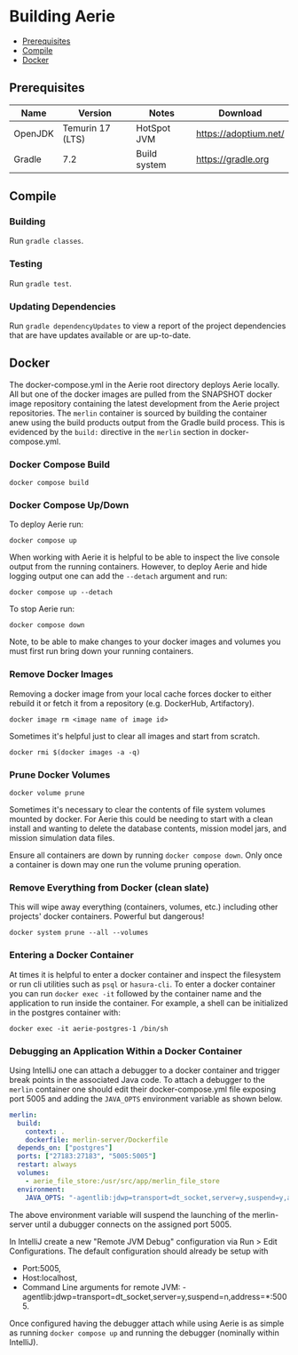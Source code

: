 # Building Aerie

- [Prerequisites](#prerequisites)
- [Compile](#compile)
- [Docker](#docker)

## Prerequisites

| Name    | Version          | Notes        | Download              |
| ------- | ---------------- | ------------ | --------------------- |
| OpenJDK | Temurin 17 (LTS) | HotSpot JVM  | https://adoptium.net/ |
| Gradle  | 7.2              | Build system | https://gradle.org    |

## Compile

### Building

Run `gradle classes`.

### Testing

Run `gradle test`.

### Updating Dependencies

Run `gradle dependencyUpdates` to view a report of the project dependencies that are have updates available or are
up-to-date.

## Docker

The docker-compose.yml in the Aerie root directory deploys Aerie locally. All but one of the docker images are pulled
from the SNAPSHOT docker image repository containing the latest development from the Aerie project repositories.
The `merlin` container is sourced by building the container anew using the build products output from the Gradle build
process. This is evidenced by the `build:` directive in the `merlin`
section in docker-compose.yml.

### Docker Compose Build

`docker compose build`

### Docker Compose Up/Down

To deploy Aerie run:

`docker compose up`

When working with Aerie it is helpful to be able to inspect the live console output from the running containers.
However, to deploy Aerie and hide logging output one can add the `--detach` argument and run:

`docker compose up --detach`

To stop Aerie run:

`docker compose down`

Note, to be able to make changes to your docker images and volumes you must first run bring down your running
containers.

### Remove Docker Images

Removing a docker image from your local cache forces docker to either rebuild it or fetch it from a repository (e.g.
DockerHub, Artifactory).

`docker image rm <image name of image id>`

Sometimes it's helpful just to clear all images and start from scratch.

`docker rmi $(docker images -a -q)`

### Prune Docker Volumes

`docker volume prune`

Sometimes it's necessary to clear the contents of file system volumes mounted by docker. For Aerie this could be needing
to start with a clean install and wanting to delete the database contents, mission model jars, and mission simulation
data files.

Ensure all containers are down by running `docker compose down`. Only once a container is down may one run the volume
pruning operation.

### Remove Everything from Docker (clean slate)

This will wipe away everything (containers, volumes, etc.) including other projects' docker containers. Powerful but
dangerous!

`docker system prune --all --volumes `

### Entering a Docker Container

At times it is helpful to enter a docker container and inspect the filesystem or run cli utilities such as
`psql` or `hasura-cli`. To enter a docker container you can run `docker exec -it` followed by the container name and the
application to run inside the container. For example, a shell can be initialized in the postgres container with:

`docker exec -it aerie-postgres-1 /bin/sh`

### Debugging an Application Within a Docker Container

Using IntelliJ one can attach a debugger to a docker container and trigger break points in the associated Java code. To
attach a debugger to the `merlin` container one should edit their docker-compose.yml file exposing port 5005 and adding
the `JAVA_OPTS` environment variable as shown below.

```yaml
merlin:
  build:
    context: .
    dockerfile: merlin-server/Dockerfile
  depends_on: ["postgres"]
  ports: ["27183:27183", "5005:5005"]
  restart: always
  volumes:
    - aerie_file_store:/usr/src/app/merlin_file_store
  environment:
    JAVA_OPTS: "-agentlib:jdwp=transport=dt_socket,server=y,suspend=y,address=*:5005"
```

The above environment variable will suspend the launching of the merlin-server until a dubugger connects on the assigned
port 5005.

In IntelliJ create a new "Remote JVM Debug" configuration via Run > Edit Configurations. The default configuration
should already be setup with

- Port:5005,
- Host:localhost,
- Command Line arguments for remote JVM: -agentlib:jdwp=transport=dt_socket,server=y,suspend=n,address=\*:5005.

Once configured having the debugger attach while using Aerie is as simple as running `docker compose up` and running the
debugger (nominally within IntelliJ).
